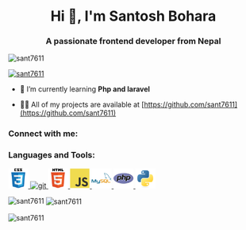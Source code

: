 <h1 align="center">Hi 👋, I'm Santosh Bohara</h1>
<h3 align="center">A passionate frontend developer from Nepal</h3>

<p align="left"> <img src="https://komarev.com/ghpvc/?username=sant7611&label=Profile%20views&color=0e75b6&style=flat" alt="sant7611" /> </p>

<p align="left"> <a href="https://github.com/ryo-ma/github-profile-trophy"><img src="https://github-profile-trophy.vercel.app/?username=sant7611" alt="sant7611" /></a> </p>

- 🌱 I’m currently learning **Php and laravel**

- 👨‍💻 All of my projects are available at [https://github.com/sant7611](https://github.com/sant7611)

<h3 align="left">Connect with me:</h3>
<p align="left">
</p>

<h3 align="left">Languages and Tools:</h3>
<p align="left"> <a href="https://www.w3schools.com/css/" target="_blank" rel="noreferrer"> <img src="https://raw.githubusercontent.com/devicons/devicon/master/icons/css3/css3-original-wordmark.svg" alt="css3" width="40" height="40"/> </a> <a href="https://git-scm.com/" target="_blank" rel="noreferrer"> <img src="https://www.vectorlogo.zone/logos/git-scm/git-scm-icon.svg" alt="git" width="40" height="40"/> </a> <a href="https://www.w3.org/html/" target="_blank" rel="noreferrer"> <img src="https://raw.githubusercontent.com/devicons/devicon/master/icons/html5/html5-original-wordmark.svg" alt="html5" width="40" height="40"/> </a> <a href="https://developer.mozilla.org/en-US/docs/Web/JavaScript" target="_blank" rel="noreferrer"> <img src="https://raw.githubusercontent.com/devicons/devicon/master/icons/javascript/javascript-original.svg" alt="javascript" width="40" height="40"/> </a> <a href="https://www.mysql.com/" target="_blank" rel="noreferrer"> <img src="https://raw.githubusercontent.com/devicons/devicon/master/icons/mysql/mysql-original-wordmark.svg" alt="mysql" width="40" height="40"/> </a> <a href="https://www.php.net" target="_blank" rel="noreferrer"> <img src="https://raw.githubusercontent.com/devicons/devicon/master/icons/php/php-original.svg" alt="php" width="40" height="40"/> </a> <a href="https://www.python.org" target="_blank" rel="noreferrer"> <img src="https://raw.githubusercontent.com/devicons/devicon/master/icons/python/python-original.svg" alt="python" width="40" height="40"/> </a> </p>

<p><img align="left" src="https://github-readme-stats.vercel.app/api/top-langs?username=sant7611&show_icons=true&locale=en&layout=compact" alt="sant7611" /></p>

<p>&nbsp;<img align="center" src="https://github-readme-stats.vercel.app/api?username=sant7611&show_icons=true&locale=en" alt="sant7611" /></p>

<p><img align="center" src="https://github-readme-streak-stats.herokuapp.com/?user=sant7611&" alt="sant7611" /></p>
